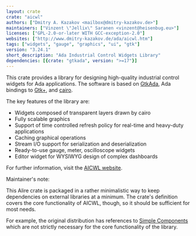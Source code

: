 ```yaml
---
layout: crate
crate: "aicwl"
authors: ["Dmitry A. Kazakov <mailbox@dmitry-kazakov.de>"]
maintainers: ["Vinzent \"Jellix\" Saranen <vinzent@heisenbug.eu>"]
licenses: ["GPL-2.0-or-later WITH GCC-exception-2.0"]
websites: ["http://www.dmitry-kazakov.de/ada/aicwl.htm"]
tags: ["widgets", "gauge", "graphics", "ui", "gtk"]
version: "3.24.1"
short_description: "Ada Industrial Control Widgets Library"
dependencies: [{crate: "gtkada", version: ">=17"}]
---
```

This crate provides a library for designing high-quality industrial control
widgets for Ada applications. The software is based on
[GtkAda](https://docs.adacore.com/live/wave/gtkada/html/gtkada_rm/index.html),
Ada bindings to [Gtk+](https://www.gtk.org/), and
[cairo](https://www.cairographics.org/manual/index.html).

The key features of the library are:

* Widgets composed of transparent layers drawn by cairo
* Fully scalable graphics
* Support of time controlled refresh policy for real-time and heavy-duty applications
* Caching graphical operations
* Stream I/O support for serialization and deserialization
* Ready-to-use gauge, meter, oscilloscope widgets
* Editor widget for WYSIWYG design of complex dashboards

For further information, visit the
[AICWL website](http://www.dmitry-kazakov.de/ada/aicwl.htm).

Maintainer's note:

This Alire crate is packaged in a rather minimalistic way to keep dependencies
on external libraries at a minimum. The crate's definition covers the core
functionality of AICWL, though, so it should be sufficient for most needs.

For example, the original distribution has references to
[Simple Components](http://www.dmitry-kazakov.de/ada/components.htm) which are
not strictly necessary for the core functionality of the library.


